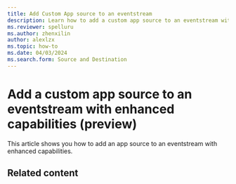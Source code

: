 ```yaml
---
title: Add Custom App source to an eventstream
description: Learn how to add a custom app source to an eventstream with enhanced capabilities. 
ms.reviewer: spelluru
ms.author: zhenxilin
author: alexlzx
ms.topic: how-to
ms.date: 04/03/2024
ms.search.form: Source and Destination
---
```


# Add a custom app source to an eventstream with enhanced capabilities (preview)
This article shows you how to add an app source to an eventstream with enhanced capabilities. 


## Related content
